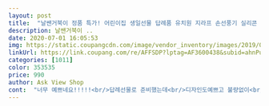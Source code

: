 ```yaml
---
layout: post 
title:  "날쌘거북이 정품 특가! 어린이집 생일선물 답례품 유치원 지라프 손선풍기 실리콘 안전날개 휴대용 수동식 핸드프레스 미니 팬 초등학생 선물포장 리본끈완포장+스티커2종증정/, 1개, 기린 선풍기리본끈완포장+메세지스티커2종 증정/" 
description: 날쌘거북이 ..
date: 2020-07-01 16:05:53 
img: https://static.coupangcdn.com/image/vendor_inventory/images/2019/03/13/21/5/60a29c7b-33d5-4bec-b682-b5dc86e165f2.jpg 
linkUrl: https://link.coupang.com/re/AFFSDP?lptag=AF3600438&subid=ahnPublicAsk&pageKey=1460386455&itemId=2512696158&vendorItemId=4494749540&traceid=V0-113-92913d45758aff29 
categories: [1011] 
color: 353535 
price: 990 
author: Ask View Shop 
cont:  "너무 예쁘네요!!!!!<br/>답례선물로 준비했는데<br/>디자인도예쁘고 불량없이<br/>선풍기는 두돌된 우리아기도 수동작동 가능하고 손으로 눌려야하지만 손가락운동도 되네요.<br/> 날개가 위험하지않아서 안심이구요.<br/> 물건도 이뻐서 답례품 잘 골랐다는 생각이 드네요.<br/>돼지정금통은 울 아기 나중에 주려고 구매했는데.<br/> 크기도 적당하고 너무 귀엽네요.<br/><br/>어린이집 생일파티라 주문했어요<br/>잘왔답니다^^<br/>주문하고 하루만에받았어요  상품평 잘  안쓰는편인데 너무 맘에드네요ㅎㅎ<br/>첨에받았을때 택배박스가 너무 후질근해서 무성의하게포장했다싶었는데  열어보니 작은박스가 한개 더 들어있더라구요ㅎㅎ  개별로 포장도 다되있고 살짝열어서 내용물도 확인해보니  너무귀엽고 아이들도 좋아할꺼같아요  스티커만 따로붙혔어요  가격대비 완전 완전 강추입니다.<br/>  아이어린이집 생일답례품 한참고민했는데  왜고민했나싶네요ㅎㅎ<br/>" 
---
```

